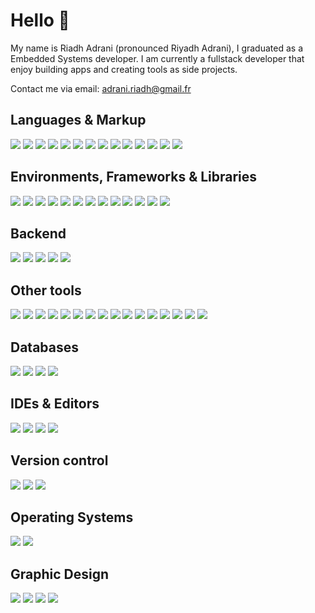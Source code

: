 
# Hello 👋

My name is Riadh Adrani (pronounced Riyadh Adrani), I graduated as a Embedded Systems developer. I am currently a fullstack developer that enjoy building apps and creating tools as side projects.

Contact me via email: [adrani.riadh@gmail.fr](adrani.riadh@gmail.fr)

## Languages & Markup
![](https://img.shields.io/badge/javascript-%23323330.svg?style=for-the-badge&logo=javascript&logoColor=%23F7DF1E)
![](https://img.shields.io/badge/typescript-%23007ACC.svg?style=for-the-badge&logo=typescript&logoColor=typescript&color=%232e2e2e)
![](https://img.shields.io/badge/kotlin-%230095D5.svg?style=for-the-badge&logo=kotlin&logoColor=kotlin&color=%232e2e2e)
![](https://img.shields.io/badge/dart-%230175C2.svg?style=for-the-badge&logo=dart&logoColor=%2300aaaa&color=%232e2e2e)
![](https://img.shields.io/badge/java-%23ED8B00.svg?style=for-the-badge&logo=java&logoColor=java&color=%232e2e2e)
![](https://img.shields.io/badge/c%23-%23239120.svg?style=for-the-badge&logo=c-sharp&logoColor=%23ffffff&color=%232e2e2e)
![](https://img.shields.io/badge/c-%2300599C.svg?style=for-the-badge&logo=c&logoColor=c&color=%232e2e2e)
![](https://img.shields.io/badge/c++-%2300599C.svg?style=for-the-badge&logo=c%2B%2B&logoColor=c++&color=%232e2e2e)
![](https://img.shields.io/badge/php-%23777BB4.svg?style=for-the-badge&logo=php&logoColor=white&color=%232e2e2e)
![](https://img.shields.io/badge/html5-%23E34F26.svg?style=for-the-badge&logo=html5&logoColor=html5&color=%232e2e2e)
![](https://img.shields.io/badge/markdown-%23000000.svg?style=for-the-badge&logo=markdown&logoColor=markdown&color=%232e2e2e)
![](https://img.shields.io/badge/latex-%23008080.svg?style=for-the-badge&logo=latex&logoColor=white&color=%232e2e2e)
![](https://img.shields.io/badge/css3-%231572B6.svg?style=for-the-badge&logo=css3&logoColor=%232965f1&color=%232e2e2e)
![](https://img.shields.io/badge/sass-%23008080.svg?style=for-the-badge&logo=sass&logoColor&color=%232e2e2e)

## Environments, Frameworks & Libraries
![](https://img.shields.io/badge/node.js-%2320232a.svg?style=for-the-badge&logo=node.js&color=%232e2e2e)
![](https://img.shields.io/badge/deno-%2320232a.svg?style=for-the-badge&logo=deno&color=%232e2e2e)
![](https://img.shields.io/badge/react-%2320232a.svg?style=for-the-badge&logo=react&logoColor=react&color=%232e2e2e)
![](https://img.shields.io/badge/android-%2320232a.svg?style=for-the-badge&logo=android&logoColor=react&color=%232e2e2e)
![](https://img.shields.io/badge/Flutter-%2302569B.svg?style=for-the-badge&logo=Flutter&logoColor=%2350bbeb&color=%232e2e2e)
![](https://img.shields.io/badge/vuejs-%2335495e.svg?style=for-the-badge&logo=vuedotjs&logoColor=vuedotjs&color=%232e2e2e)
![](https://img.shields.io/badge/Electron-191970?style=for-the-badge&logo=Electron&logoColor=%23ffffff&color=%232e2e2e)
![](https://img.shields.io/badge/angular-%23DD0031.svg?style=for-the-badge&logo=angular&logoColor=%23d4173b&color=%232e2e2e)
![](https://img.shields.io/badge/svelte-%23DD0031.svg?style=for-the-badge&logo=svelte&logoColor=svelte&color=%232e2e2e)
![](https://img.shields.io/badge/solid.js-%23DD0031.svg?style=for-the-badge&logo=solid&logoColor=%234d85c5&color=%232e2e2e)
![](https://img.shields.io/badge/quasar-%23DD0031.svg?style=for-the-badge&logo=quasar&logoColor=%2300abf2&color=%232e2e2e)
![](https://img.shields.io/badge/Xamarin-3199DC?style=for-the-badge&logo=xamarin&logoColor=xamarin&color=%232e2e2e)
![](https://img.shields.io/badge/unity-%23000000.svg?style=for-the-badge&logo=unity&logoColor=white&color=%232e2e2e)

## Backend
![](https://img.shields.io/badge/Express-3199DC?style=for-the-badge&logo=express&logoColor=express&color=%232e2e2e)
![](https://img.shields.io/badge/Fastify-3199DC?style=for-the-badge&logo=fastify&logoColor=fastify&color=%232e2e2e)
![](https://img.shields.io/badge/Nest%20js-3199DC?style=for-the-badge&logo=nestjs&logoColor=%23d5214a&color=%232e2e2e)
![](https://img.shields.io/badge/Sprintboot-3199DC?style=for-the-badge&logo=spring&logoColor=spring&color=%232e2e2e)
![](https://img.shields.io/badge/Adonis%20js-3199DC?style=for-the-badge&logo=adonisjs&logoColor=%235541f2&color=%232e2e2e)

## Other tools
![](https://img.shields.io/badge/npm-%23008080.svg?style=for-the-badge&logo=npm&logoColor&color=%232e2e2e)
![](https://img.shields.io/badge/pnpm-%23008080.svg?style=for-the-badge&logo=pnpm&logoColor&color=%232e2e2e)
![](https://img.shields.io/badge/yarn-%23008080.svg?style=for-the-badge&logo=yarn&logoColor&color=%232e2e2e)
![](https://img.shields.io/badge/jest-%23008080.svg?style=for-the-badge&logo=jest&logoColor=%23bc3a13&color=%232e2e2e)
![](https://img.shields.io/badge/testing%20library-%23008080.svg?style=for-the-badge&logo=testing-library&logoColor=testing-library&color=%232e2e2e)
![](https://img.shields.io/badge/vitest-%23008080.svg?style=for-the-badge&logo=vitest&logoColor&color=%232e2e2e)
![](https://img.shields.io/badge/webpack-%23008080.svg?style=for-the-badge&logo=webpack&logoColor=white&color=%232e2e2e)
![](https://img.shields.io/badge/vite-%23008080.svg?style=for-the-badge&logo=vite&logoColor&color=%232e2e2e)
![](https://img.shields.io/badge/redux-%2320232a.svg?style=for-the-badge&logo=redux&logoColor&color=%232e2e2e)
![](https://img.shields.io/badge/react%20router-%2320232a.svg?style=for-the-badge&logo=react-router&logoColor=react&color=%232e2e2e)
![](https://img.shields.io/badge/android%20jetpack-%23008080.svg?style=for-the-badge&logo=android&logoColor&color=%232e2e2e)
![](https://img.shields.io/badge/Material--UI-0081CB?style=for-the-badge&logo=react&logoColor=%232965f1&color=%232e2e2e)
![](https://img.shields.io/badge/tailwindcss-%23008080.svg?style=for-the-badge&logo=tailwindcss&logoColor&color=%232e2e2e)
![](https://img.shields.io/badge/bootstrap-%23563D7C.svg?style=for-the-badge&logo=bootstrap&logoColor=bootstrap&color=%232e2e2e)
![](https://img.shields.io/badge/styled%20components-%2320232a.svg?style=for-the-badge&logo=styled-components&logoColor=white&color=%232e2e2e)
![](https://img.shields.io/badge/prisma-%23008080.svg?style=for-the-badge&logo=prisma&logoColor&color=%232e2e2e)

## Databases
![](https://img.shields.io/badge/postgresql-%23008080.svg?style=for-the-badge&logo=postgresql&logoColor=white&color=%232e2e2e)
![](https://img.shields.io/badge/mysql-%23008080.svg?style=for-the-badge&logo=mysql&logoColor=white&color=%232e2e2e)
![](https://img.shields.io/badge/rethinkdb-%23039BE5.svg?style=for-the-badge&logo=rethinkdb&color=%232e2e2e)
![](https://img.shields.io/badge/firebase-%23039BE5.svg?style=for-the-badge&logo=firebase&color=%232e2e2e)

## IDEs & Editors
![](https://img.shields.io/badge/Visual%20Studio%20Code-0078d7.svg?style=for-the-badge&logo=visual-studio-code&logoColor=%2322a4e7&color=%232e2e2e)
![](https://img.shields.io/badge/Android%20Studio-3DDC84.svg?style=for-the-badge&logo=android-studio&logoColor=android-studio&color=%232e2e2e)
![](https://img.shields.io/badge/Visual%20Studio-5C2D91.svg?style=for-the-badge&logo=visual-studio&logoColor=%23b386e7&color=%232e2e2e)
![](https://img.shields.io/badge/Intellij%20IDEA-000000.svg?style=for-the-badge&logo=intellij-idea&logoColor=%231477e2&color=%232e2e2e)

## Version control
![](https://img.shields.io/badge/git-%23F05033.svg?style=for-the-badge&logo=git&logoColor=git&color=%232e2e2e)
![](https://img.shields.io/badge/github-%23121011.svg?style=for-the-badge&logo=github&logoColor=white&color=%232e2e2e)
![](https://img.shields.io/badge/gitlab-%23121011.svg?style=for-the-badge&logo=gitlab&logoColor=white&color=%232e2e2e)

## Operating Systems
![](https://img.shields.io/badge/windows-%23F05033.svg?style=for-the-badge&logo=windows&logoColor=%230199e9&color=%232e2e2e)
![](https://img.shields.io/badge/ubuntu-%23F05033.svg?style=for-the-badge&logo=ubuntu&logoColor=ubuntu&color=%232e2e2e)

## Graphic Design
![](https://img.shields.io/badge/Adobe%20After%20Effects-9999FF.svg?style=for-the-badge&logo=Adobe%20After%20Effects&logoColor=%23CF96FD&color=%232e2e2e)
![](https://img.shields.io/badge/adobe%20illustrator-%23FF9A00.svg?style=for-the-badge&logo=adobeillustrator&logoColor=%23ec640f&color=%232e2e2e)
![](https://img.shields.io/badge/adobe%20photoshop-%2331A8FF.svg?style=for-the-badge&logo=adobephotoshop&logoColor=cyan&color=%232e2e2e)
![](https://img.shields.io/badge/Adobe%20Premiere%20Pro-9999FF.svg?style=for-the-badge&logo=Adobe%20Premiere%20Pro&logoColor=purple&color=%232e2e2e)

